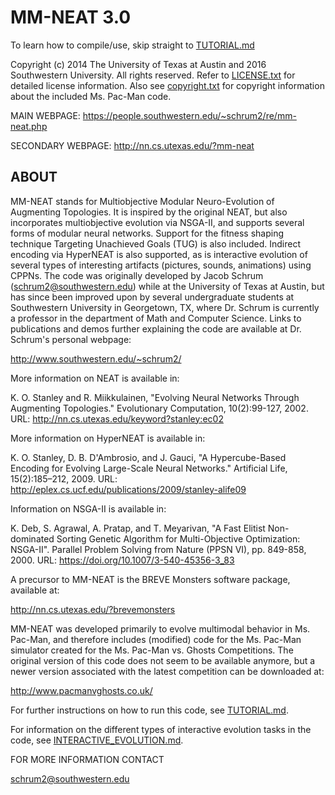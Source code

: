 # MM-NEAT 3.0

To learn how to compile/use, skip straight to [TUTORIAL.md](https://github.com/schrum2/MM-NEAT/blob/master/TUTORIAL.md)

Copyright (c) 2014 The University of Texas at Austin 
and 2016 Southwestern University.
All rights reserved.
Refer to [LICENSE.txt](https://github.com/schrum2/MM-NEAT/blob/master/LICENSE.txt) 
for detailed license information.
Also see [copyright.txt](https://github.com/schrum2/MM-NEAT/blob/master/copyright.txt) 
for copyright information about the
included Ms. Pac-Man code.

MAIN WEBPAGE: https://people.southwestern.edu/~schrum2/re/mm-neat.php

SECONDARY WEBPAGE: http://nn.cs.utexas.edu/?mm-neat

## ABOUT

MM-NEAT stands for Multiobjective Modular Neuro-Evolution of Augmenting Topologies.
It is inspired by the original NEAT, but also incorporates multiobjective evolution
via NSGA-II, and supports several forms of modular neural networks. Support for
the fitness shaping technique Targeting Unachieved Goals (TUG) is also included.
Indirect encoding via HyperNEAT is also supported, as is interactive evolution of
several types of interesting artifacts (pictures, sounds, animations) using CPPNs. 
The code was originally developed by Jacob Schrum (schrum2@southwestern.edu) while 
at the University of Texas at Austin, but has since been improved upon by several
undergraduate students at Southwestern University in Georgetown, TX, where
Dr. Schrum is currently a professor in the department of Math and Computer Science.
Links to publications and demos further explaining the code are available at 
Dr. Schrum's personal webpage:

http://www.southwestern.edu/~schrum2/

More information on NEAT is available in:

K. O. Stanley and R. Miikkulainen, "Evolving Neural Networks Through 
Augmenting Topologies." Evolutionary Computation, 10(2):99-127, 2002.
URL: http://nn.cs.utexas.edu/keyword?stanley:ec02

More information on HyperNEAT is available in:

K. O. Stanley, D. B. D'Ambrosio, and J. Gauci, "A Hypercube-Based 
Encoding for Evolving Large-Scale Neural Networks." Artificial Life, 
15(2):185–212, 2009.
URL: http://eplex.cs.ucf.edu/publications/2009/stanley-alife09

Information on NSGA-II is available in:

K. Deb, S. Agrawal, A. Pratap, and T. Meyarivan, "A Fast Elitist Non-dominated
Sorting Genetic Algorithm for Multi-Objective Optimization: NSGA-II". 
Parallel Problem Solving from Nature (PPSN VI), pp. 849-858, 2000.
URL: https://doi.org/10.1007/3-540-45356-3_83

A precursor to MM-NEAT is the BREVE Monsters software package, available at:

http://nn.cs.utexas.edu/?brevemonsters

MM-NEAT was developed primarily to evolve multimodal behavior in Ms. Pac-Man,
and therefore includes (modified) code for the Ms. Pac-Man simulator created for
the Ms. Pac-Man vs. Ghosts Competitions. The original version of this code does not
seem to be available anymore, but a newer version associated with the latest competition
can be downloaded at:

http://www.pacmanvghosts.co.uk/

For further instructions on how to run this code, see [TUTORIAL.md](https://github.com/schrum2/MM-NEAT/blob/master/TUTORIAL.md).

For information on the different types of interactive evolution tasks in the code,
see [INTERACTIVE_EVOLUTION.md](https://github.com/schrum2/MM-NEAT/blob/master/INTERACTIVE_EVOLUTION.md).

FOR MORE INFORMATION CONTACT

schrum2@southwestern.edu


